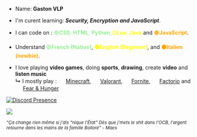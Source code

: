 
- Name: **Gaston VLP**

- I'm curent learning: ***Security, Encryption and JavaScript***.

- <p> I can code on : <span style="color:lightgreen">🟢<strong>CSS</strong>, <strong>HTML</strong>, <strong>Python</strong>,</span><span style="color:yellow">🟡<strong>Lua</strong>, <strong>Java</strong></span> and <span style="color:orange"> 🟠<strong>JavaScript</strong></span>.</p>


- <p>Understand <span style="color:lightgreen">🟢<strong>French (Native)</strong></span>, <span style="color:yellow"><strong>🟡English (Beginner)</strong></span>, and <span style="color:orange"><strong>🟠Italien (newbie)</strong></span>.</p>

- I love playing **video games**, doing **sports**, **drawing**, create **video** and **listen music**
<br>**↳** I mostly play : <img src="https://assets.mcasset.cloud/1.21.4/assets/icons/icon_128x128.png" width="16"/> [Minecraft](https://fr.namemc.com/profile/c1647ada-d7f2-4369-99f7-5a3a2c220047), <img src="https://logos-download.com/wp-content/uploads/2021/01/Valorant_Logo.png" width="16"/> [Valorant](https://tracker.gg/valorant/profile/riot/Gastoncks%230000/overview), <img src="https://th.bing.com/th/id/OIP.Nq72BScLaqCxGpsJyLY6eAHaHa?w=500&h=500&rs=1&pid=ImgDetMain" width="16"/> [Fornite](https://www.fortnite.com/), <img src="https://www.factorio.com/static/img/favicon.ico" width="16"/> [Factorio](https://www.factorio.com/) and <img src="https://i.redd.it/wtlr7xodpf6b1.png" width="16"/> [Fear & Hunger](https://store.steampowered.com/app/1002300/Fear__Hunger/)


[![Discord Presence](https://lanyard.cnrad.dev/api/647826268280324118?showDisplayName=true&animated=false&theme=dark)](https://discord.com/users/647826268280324118)

![](https://github-readme-stats.vercel.app/api?username=gastoncks&theme=omni&hide_border=false&include_all_commits=true&count_private=false)

<sub> *"Ça change rien même si j'dis "nique l'État"
Dès que j'mets le shit dans l'OCB, l'argent retourne dans les mains de la famille Bolloré" - Maes* </sub>
